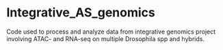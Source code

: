 # Integrative_AS_genomics

Code used to process and analyze data from integrative genomics project involving ATAC- and RNA-seq on multiple Drosophila spp and hybrids.
